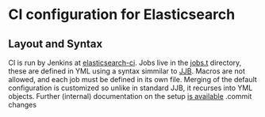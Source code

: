 CI configuration for Elasticsearch
==================================

Layout and Syntax
-----------------

CI is run by Jenkins at [elasticsearch-ci](https://elasticsearch-ci.elastic.co/).
Jobs live in the [jobs.t](jobs.t) directory, these are defined in YML using a syntax 
simmilar to [JJB](https://elasticsearch-ci.elastic.co/view/Elasticsearch%20master/).
Macros are not allowed, and each job must be defined in its own file.
Merging of the default configuration is customized so unlike in standard JJB,
it recurses into YML objects. 
Further (internal) documentation  on the setup 
[is available](https://github.com/elastic/infra/blob/master/flavortown/jjbb/README.md) 
.commit changes

